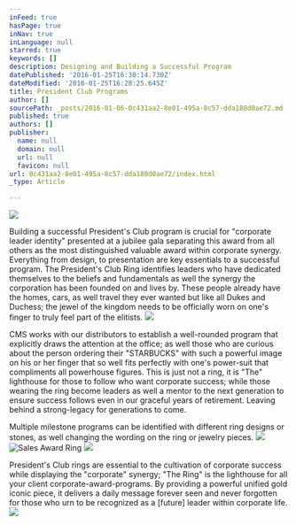 ```yaml
---
inFeed: true
hasPage: true
inNav: true
inLanguage: null
starred: true
keywords: []
description: Designing and Building a Successful Program
datePublished: '2016-01-25T16:30:14.730Z'
dateModified: '2016-01-25T16:28:25.645Z'
title: President Club Programs
author: []
sourcePath: _posts/2016-01-06-0c431aa2-8e01-495a-8c57-dda188d0ae72.md
published: true
authors: []
publisher:
  name: null
  domain: null
  url: null
  favicon: null
url: 0c431aa2-8e01-495a-8c57-dda188d0ae72/index.html
_type: Article

---
```

![](https://s3-us-west-2.amazonaws.com/the-grid-img/p/735d4a0176a61934f483ebe13e3ebca33188f5f5.jpg)

Building a successful President's Club program is crucial for "corporate leader identity" presented at a jubilee gala separating this award from all others as the most distinguished valuable award within corporate synergy.  Everything from design, to presentation are key essentials to a successful program.  The President's Club Ring identifies leaders who have dedicated themselves to the beliefs and fundamentals as well the synergy the corporation has been founded on and lives by.  These people already have the homes, cars, as well travel they ever wanted but like all Dukes and Duchess; the jewel of the kingdom needs to be officially worn on one's finger to truly feel part of the elitists.
![](https://the-grid-user-content.s3-us-west-2.amazonaws.com/20a3beaf-c7e7-472f-b49e-323fc77403e9.jpg)

CMS works with our distributors to establish a well-rounded program that explicitly draws the attention at the office; as well those who are curious about the person ordering their "STARBUCKS" with such a powerful image on his or her finger that so well fits perfectly with one's power-suit that compliments all powerhouse figures.  This is just not a ring, it is "The" lighthouse for those to follow who want corporate success; while those wearing the ring become leaders as well a mentor to the next generation to ensure success follows even in our graceful years of retirement.  Leaving behind a strong-legacy for generations to come.

Multiple milestone programs can be identified with different ring designs or stones, as well changing the wording on the ring or jewelry pieces.
![](https://the-grid-user-content.s3-us-west-2.amazonaws.com/c296f103-8a53-42bf-972f-1c7958f4292b.jpg)
![Sales Award Ring](https://the-grid-user-content.s3-us-west-2.amazonaws.com/605abbc6-2792-4d58-854c-838f80846e3e.jpg)
![](https://the-grid-user-content.s3-us-west-2.amazonaws.com/ed76b831-a84b-48e4-866e-bd359a1bca71.jpg)

President's Club rings are essential to the cultivation of corporate success while displaying the "corporate" synergy; "The Ring" is the lighthouse for all your client corporate-award-programs. By providing a powerful unified gold iconic piece, it delivers a daily message forever seen and never forgotten for those who urn to be recognized as a \[future\] leader within corporate life.
![](https://s3-us-west-2.amazonaws.com/the-grid-img/p/0be10295c1f1ddb333cdfe180b43b5f421a3e007.jpg)